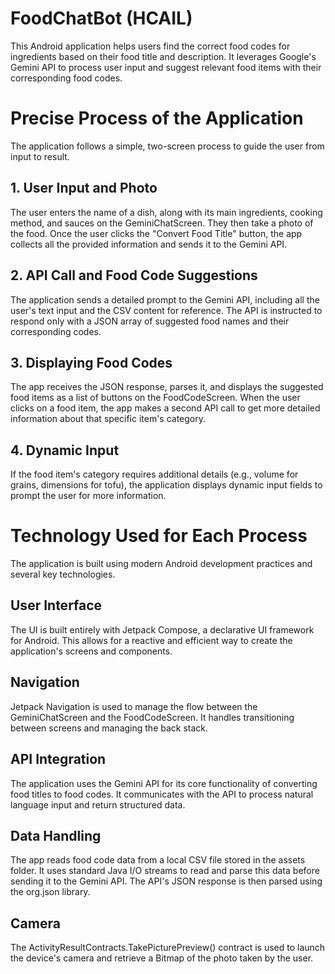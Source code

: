 # FoodChatBot (HCAIL)
This Android application helps users find the correct food codes for ingredients based on their food title and description. It leverages Google's Gemini API to process user input and suggest relevant food items with their corresponding food codes.

# Precise Process of the Application
The application follows a simple, two-screen process to guide the user from input to result.

## 1. User Input and Photo
The user enters the name of a dish, along with its main ingredients, cooking method, and sauces on the GeminiChatScreen. They then take a photo of the food. Once the user clicks the "Convert Food Title" button, the app collects all the provided information and sends it to the Gemini API.

## 2. API Call and Food Code Suggestions
The application sends a detailed prompt to the Gemini API, including all the user's text input and the CSV content for reference. The API is instructed to respond only with a JSON array of suggested food names and their corresponding codes.

## 3. Displaying Food Codes
The app receives the JSON response, parses it, and displays the suggested food items as a list of buttons on the FoodCodeScreen. When the user clicks on a food item, the app makes a second API call to get more detailed information about that specific item's category.

## 4. Dynamic Input
If the food item's category requires additional details (e.g., volume for grains, dimensions for tofu), the application displays dynamic input fields to prompt the user for more information.

# Technology Used for Each Process

The application is built using modern Android development practices and several key technologies.

## User Interface
The UI is built entirely with Jetpack Compose, a declarative UI framework for Android. This allows for a reactive and efficient way to create the application's screens and components.

## Navigation
Jetpack Navigation is used to manage the flow between the GeminiChatScreen and the FoodCodeScreen. It handles transitioning between screens and managing the back stack.

## API Integration
The application uses the Gemini API for its core functionality of converting food titles to food codes. It communicates with the API to process natural language input and return structured data.

## Data Handling
The app reads food code data from a local CSV file stored in the assets folder. It uses standard Java I/O streams to read and parse this data before sending it to the Gemini API. The API's JSON response is then parsed using the org.json library.

## Camera
The ActivityResultContracts.TakePicturePreview() contract is used to launch the device's camera and retrieve a Bitmap of the photo taken by the user.
